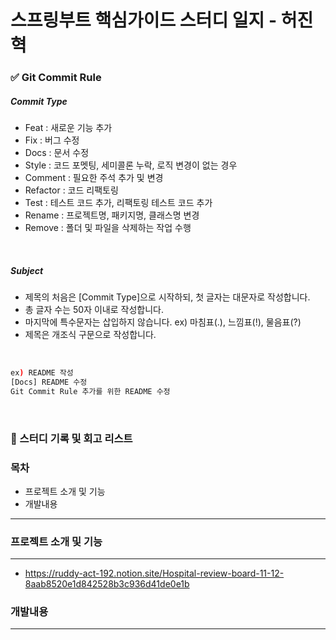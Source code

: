 # 스프링부트 핵심가이드 스터디 일지 - 허진혁

### ✅ Git Commit Rule

##### Commit Type

- Feat : 새로운 기능 추가
- Fix : 버그 수정
- Docs : 문서 수정
- Style : 코드 포멧팅, 세미콜론 누락, 로직 변경이 없는 경우
- Comment : 필요한 주석 추가 및 변경
- Refactor : 코드 리팩토링
- Test : 테스트 코드 추가, 리팩토링 테스트 코드 추가
- Rename : 프로젝트명, 패키지명, 클래스명 변경
- Remove : 폴더 및 파일을 삭제하는 작업 수행

<br>

##### Subject

- 제목의 처음은 [Commit Type]으로 시작하되, 첫 글자는 대문자로 작성합니다.
- 총 글자 수는 50자 이내로 작성합니다.
- 마지막에 특수문자는 삽입하지 않습니다.  ex) 마침표(.), 느낌표(!), 물음표(?)
- 제목은 개조식 구문으로 작성합니다.

<br>

```bash
ex) README 작성
[Docs] README 수정
Git Commit Rule 추가를 위한 README 수정
```
<br>

### 📒 스터디 기록 및 회고 리스트

### 목차
* 프로젝트 소개 및 기능
* 개발내용
---
### 프로젝트 소개 및 기능

----
  * https://ruddy-act-192.notion.site/Hospital-review-board-11-12-8aab8520e1d842528b3c936d41de0e1b

### 개발내용

---

